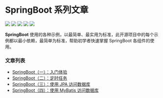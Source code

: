# SpringBoot 系列文章

![](https://img.shields.io/badge/spring-traning-6DB33F?style=flat-square&logo=spring)
![](https://img.shields.io/badge/SpringBoot-2.3.5-6DB33F?style=flat-square)
![](https://img.shields.io/badge/language-java-yellowgreen?style=flat-square)
![](https://img.shields.io/badge/RELEASE-1.0--SNAPSHOT-blue.svg?style=flat-square)
![](https://img.shields.io/badge/license-GPL--3.0-blue.svg?style=flat-square)

**SpringBoot** 使用的各种示例，以最简单、最实用为标准，此开源项目中的每个示例都以最小依赖，最简单为标准，帮助初学者快速掌握 SpringBoot 各组件的使用。

### 文章列表

- [SpringBoot（一）：入门体验](https://github.com/JiangYongKang/spring-boot-examples/tree/master/spring-boot-restful)
- [SpringBoot（二）：定时任务](https://github.com/JiangYongKang/spring-boot-examples/tree/master/spring-boot-scheduling)
- [SpringBoot（三）：使用 JPA 访问数据库](https://github.com/JiangYongKang/spring-boot-examples/tree/master/spring-boot-data-jpa)
- [SpringBoot（四）：使用 MyBatis 访问数据库](https://github.com/JiangYongKang/spring-boot-examples/tree/master/spring-boot-mybatis)